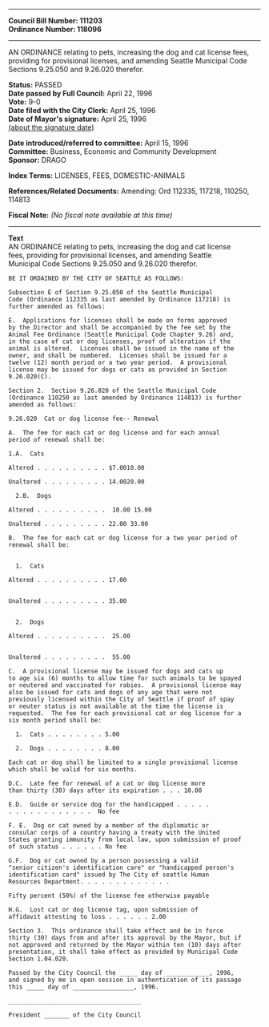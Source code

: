 * * * * *  
  
**Council Bill Number: [](#h0)[](#h2)111203**   
**Ordinance Number: 118096**  
  
* * * * *  
  
AN ORDINANCE relating to pets, increasing the dog and cat license fees, providing for provisional licenses, and amending Seattle Municipal Code Sections 9.25.050 and 9.26.020 therefor.  
  
**Status:** PASSED   
**Date passed by Full Council:** April 22, 1996   
**Vote:** 9-0   
**Date filed with the City Clerk:** April 25, 1996   
**Date of Mayor's signature:** April 25, 1996   
[(about the signature date)](/~public/approvaldate.htm)   
  
  
**Date introduced/referred to committee:** April 15, 1996   
**Committee:** Business, Economic and Community Development   
**Sponsor:** DRAGO   
  
**Index Terms:** LICENSES, FEES, DOMESTIC-ANIMALS  
  
**References/Related Documents:** Amending: Ord 112335, 117218, 110250, 114813  
  
**Fiscal Note:** *(No fiscal note available at this time)*  
  
* * * * *  
  
**Text**  
    AN ORDINANCE relating to pets, increasing the dog and cat license  
    fees, providing for provisional licenses, and amending Seattle  
    Municipal Code Sections 9.25.050 and 9.26.020 therefor.  
  
    BE IT ORDAINED BY THE CITY OF SEATTLE AS FOLLOWS:  
  
    Subsection E of Section 9.25.050 of the Seattle Municipal  
    Code (Ordinance 112335 as last amended by Ordinance 117218) is  
    further amended as follows:  
  
    E.  Applications for licenses shall be made on forms approved  
    by the Director and shall be accompanied by the fee set by the  
    Animal Fee Ordinance (Seattle Municipal Code Chapter 9.26) and,  
    in the case of cat or dog licenses, proof of alteration if the  
    animal is altered.  Licenses shall be issued in the name of the  
    owner, and shall be numbered.  Licenses shall be issued for a  
    twelve (12) month period or a two year period.  A provisional  
    license may be issued for dogs or cats as provided in Section  
    9.26.020(C).  
  
    Section 2.  Section 9.26.020 of the Seattle Municipal Code  
    (Ordinance 110250 as last amended by Ordinance 114813) is further  
    amended as follows:  
  
    9.26.020  Cat or dog license fee-- Renewal  
  
    A.  The fee for each cat or dog license and for each annual  
    period of renewal shall be:  
  
    1.A.  Cats  
  
    Altered . . . . . . . . . . $7.0010.00  
  
    Unaltered . . . . . . . . . 14.0020.00  
  
      2.B.  Dogs  
  
    Altered . . . . . . . . . .  10.00 15.00  
  
    Unaltered . . . . . . . . . 22.00 33.00  
  
    B.  The fee for each cat or dog license for a two year period of  
    renewal shall be:  
  
  
      1.  Cats  
  
    Altered . . . . . . . . . . 17.00  
  
  
    Unaltered . . . . . . . . . 35.00  
  
  
      2.  Dogs  
  
    Altered . . . . . . . . . .  25.00  
  
  
    Unaltered . . . . . . . . .  55.00  
  
    C.  A provisional license may be issued for dogs and cats up  
    to age six (6) months to allow time for such animals to be spayed  
    or neutered and vaccinated for rabies.  A provisional license may  
    also be issued for cats and dogs of any age that were not  
    previously licensed within the City of Seattle if proof of spay  
    or neuter status is not available at the time the license is  
    requested.  The fee for each provisional cat or dog license for a  
    six month period shall be:  
  
      1.  Cats . . . . . . . . 5.00  
  
      2.  Dogs . . . . . . . . 8.00  
  
    Each cat or dog shall be limited to a single provisional license  
    which shall be valid for six months.   
  
    D.C.  Late fee for renewal of a cat or dog license more  
    than thirty (30) days after its expiration . . . 10.00  
  
    E.D.  Guide or service dog for the handicapped . . . . .  
    . . . . . . . . . . . .  No fee  
  
    F. E.  Dog or cat owned by a member of the diplomatic or  
    consular corps of a country having a treaty with the United  
    States granting immunity from local law, upon submission of proof  
    of such status . . . . . . No fee  
  
    G.F.  Dog or cat owned by a person possessing a valid  
    "senior citizen's identification care" or "handicapped person's  
    identification card" issued by The City of seattle Human  
    Resources Department. . . . . . . . . . . . .  
  
    Fifty percent (50%) of the license fee otherwise payable  
  
    H.G.  Lost cat or dog license tag, upon submission of  
    affidavit attesting to loss . . . . . . 2.00  
  
    Section 3.  This ordinance shall take effect and be in force  
    thirty (30) days from and after its approval by the Mayor, but if  
    not approved and returned by the Mayor within ten (10) days after  
    presentation, it shall take effect as provided by Municipal Code  
    Section 1.04.020.  
  
    Passed by the City Council the _____ day of ____________, 1996,  
    and signed by me in open session in authentication of its passage  
    this _____ day of _________________, 1996.  
  
    _____________________________________  
  
    President _______ of the City Council  
